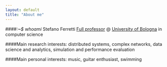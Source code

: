 ```yaml
---
layout: default
title: "About me"
---
```


####<em>:~$ whoami</em>
Stefano Ferretti
[Full professor](https://www.unibo.it/sitoweb/s.ferretti) @ [University of Bologna](https://www.unibo.it/it) in computer science

####Main research interests: 
distributed systems, complex networks, data science and analytics, simulation and performance evaluation

####Main personal interests:
music, guitar enthusiast, swimming
